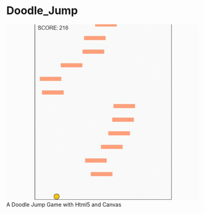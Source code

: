 
# Doodle_Jump
<img src="doodle.gif" width="800px" height="460px" />
A Doodle Jump Game with Html5 and Canvas


